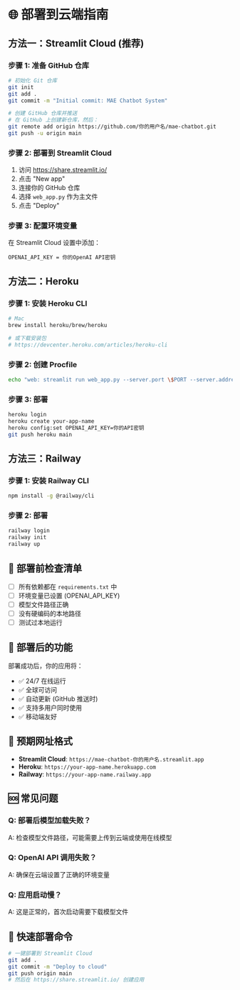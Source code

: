 # 🌐 部署到云端指南

## 方法一：Streamlit Cloud (推荐)

### 步骤 1: 准备 GitHub 仓库
```bash
# 初始化 Git 仓库
git init
git add .
git commit -m "Initial commit: MAE Chatbot System"

# 创建 GitHub 仓库并推送
# 在 GitHub 上创建新仓库，然后：
git remote add origin https://github.com/你的用户名/mae-chatbot.git
git push -u origin main
```

### 步骤 2: 部署到 Streamlit Cloud
1. 访问 https://share.streamlit.io/
2. 点击 "New app"
3. 连接你的 GitHub 仓库
4. 选择 `web_app.py` 作为主文件
5. 点击 "Deploy"

### 步骤 3: 配置环境变量
在 Streamlit Cloud 设置中添加：
```
OPENAI_API_KEY = 你的OpenAI API密钥
```

## 方法二：Heroku

### 步骤 1: 安装 Heroku CLI
```bash
# Mac
brew install heroku/brew/heroku

# 或下载安装包
# https://devcenter.heroku.com/articles/heroku-cli
```

### 步骤 2: 创建 Procfile
```bash
echo "web: streamlit run web_app.py --server.port \$PORT --server.address 0.0.0.0" > Procfile
```

### 步骤 3: 部署
```bash
heroku login
heroku create your-app-name
heroku config:set OPENAI_API_KEY=你的API密钥
git push heroku main
```

## 方法三：Railway

### 步骤 1: 安装 Railway CLI
```bash
npm install -g @railway/cli
```

### 步骤 2: 部署
```bash
railway login
railway init
railway up
```

## 🔧 部署前检查清单

- [ ] 所有依赖都在 `requirements.txt` 中
- [ ] 环境变量已设置 (OPENAI_API_KEY)
- [ ] 模型文件路径正确
- [ ] 没有硬编码的本地路径
- [ ] 测试过本地运行

## 📱 部署后的功能

部署成功后，你的应用将：
- ✅ 24/7 在线运行
- ✅ 全球可访问
- ✅ 自动更新 (GitHub 推送时)
- ✅ 支持多用户同时使用
- ✅ 移动端友好

## 🎯 预期网址格式

- **Streamlit Cloud**: `https://mae-chatbot-你的用户名.streamlit.app`
- **Heroku**: `https://your-app-name.herokuapp.com`
- **Railway**: `https://your-app-name.railway.app`

## 🆘 常见问题

### Q: 部署后模型加载失败？
A: 检查模型文件路径，可能需要上传到云端或使用在线模型

### Q: OpenAI API 调用失败？
A: 确保在云端设置了正确的环境变量

### Q: 应用启动慢？
A: 这是正常的，首次启动需要下载模型文件

## 🚀 快速部署命令

```bash
# 一键部署到 Streamlit Cloud
git add .
git commit -m "Deploy to cloud"
git push origin main
# 然后在 https://share.streamlit.io/ 创建应用
```
